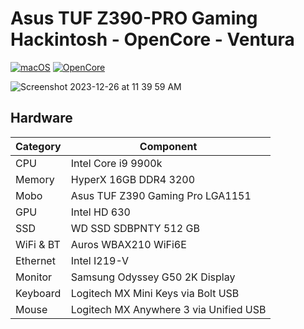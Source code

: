 # Asus TUF Z390-PRO Gaming Hackintosh - OpenCore - Ventura


[![macOS](https://img.shields.io/badge/macOS-Ventura-brightgreen.svg)](https://developer.apple.com/documentation/macos-release-notes)
[![OpenCore](https://img.shields.io/badge/OpenCore-0.9.7-blue)](https://github.com/acidanthera/OpenCorePkg/releases/tag/0.9.7)

![Screenshot 2023-12-26 at 11 39 59 AM](https://github.com/arye762/z390hackintosh/assets/123521233/d9abaa3d-9846-4e49-a3a3-c8082a4d3d10)


## Hardware

| Category   | Component                             |
| ---------- | ------------------------------------- |
| CPU        | Intel Core i9 9900k                   |
| Memory     | HyperX 16GB DDR4 3200                 |
| Mobo       | Asus TUF Z390 Gaming Pro LGA1151      |
| GPU        | Intel HD 630                          |
| SSD        | WD SSD SDBPNTY 512 GB                 |
| WiFi & BT  | Auros WBAX210 WiFi6E                  |
| Ethernet   | Intel I219-V                          |
| Monitor    | Samsung Odyssey G50 2K Display        |
| Keyboard   | Logitech MX Mini Keys via Bolt USB    |
| Mouse      | Logitech MX Anywhere 3 via Unified USB|
